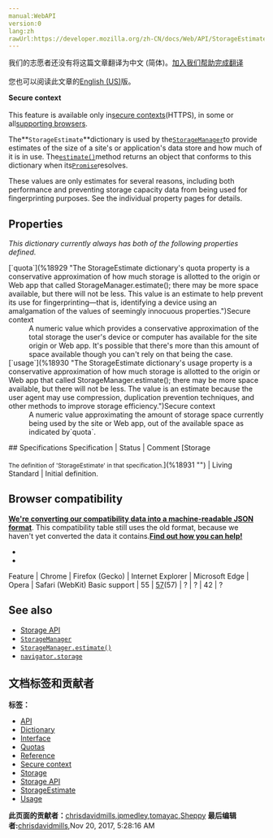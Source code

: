 ```yaml
---
manual:WebAPI
version:0
lang:zh
rawUrl:https://developer.mozilla.org/zh-CN/docs/Web/API/StorageEstimate
---
```




<bdi>我们的志愿者还没有将这篇文章翻译为<bdi>中文 (简体)</bdi>。[加入我们帮助完成翻译](%18925 "")<br></br>您也可以阅读此文章的[English (US)](%18926 "")版。</bdi>






**Secure context**<br></br>This feature is available only in[secure contexts](%4041 "")(HTTPS), in some or all[supporting browsers](%18927 "").





The**`StorageEstimate`**dictionary is used by the[`StorageManager`](%15568 "The StorageManager interface of the the Storage API provides an interface for managing persistance permissions and estimating available storage. You can get a reference to this interface using either navigator.storage or WorkerNavigator.storage.")to provide estimates of the size of a site&#39;s or application&#39;s data store and how much of it is in use. The[`estimate()`](%18928 "The estimate() method of the StorageManager interface asks the Storage Manager to obtain quota and usage information for the current origin. This method operates asynchronously, so it returns a Promise which resolves once the information is available. The promise's fulfillment handler receives as an input a StorageEstimate with the usage and quota data.")method returns an object that conforms to this dictionary when its[`Promise`](%4237 "The Promise object represents the eventual completion (or failure) of an asynchronous operation, and its resulting value.")resolves.



These values are only estimates for several reasons, including both performance and preventing storage capacity data from being used for fingerprinting purposes. See the individual property pages for details.


## Properties<a name="Properties"></a>


<em>This dictionary currently always has both of the following properties defined.</em>

<dl><dt id=''>[`quota`](%18929 "The StorageEstimate dictionary's quota property is a conservative approximation of how much storage is allotted to the origin or Web app that called StorageManager.estimate(); there may be more space available, but there will not be less. This value is an estimate to help prevent its use for fingerprinting—that is, identifying a device using an amalgamation of the values of seemingly innocuous properties.")Secure context</dt><dd>A numeric value which provides a conservative approximation of the total storage the user&#39;s device or computer has available for the site origin or Web app. It&#39;s possible that there&#39;s more than this amount of space available though you can&#39;t rely on that being the case.</dd><dt id=''>[`usage`](%18930 "The StorageEstimate dictionary's usage property is a conservative approximation of how much storage is allotted to the origin or Web app that called StorageManager.estimate(); there may be more space available, but there will not be less. The value is an estimate because the user agent may use compression, duplication prevention techniques, and other methods to improve storage efficiency.")Secure context</dt><dd>A numeric value approximating the amount of storage space currently being used by the site or Web app, out of the available space as indicated by`quota`.</dd></dl>
## Specifications<a name="Specifications"></a>
Specification | Status | Comment 
[Storage<br></br><small>The definition of &#39;StorageEstimate&#39; in that specification.</small>](%18931 "") | Living Standard | Initial definition. 


## Browser compatibility<a name="Browser_compatibility"></a>


**[We&#39;re converting our compatibility data into a machine-readable JSON format](%3344 "")**. This compatibility table still uses the old format, because we haven&#39;t yet converted the data it contains.**[Find out how you can help!](%3409 "")**


* 
* 
Feature | Chrome | Firefox (Gecko) | Internet Explorer | Microsoft Edge | Opera | Safari (WebKit) 
Basic support | 55 | [57](%16161 "Released on 2017-11-28.")(57) | ? | ? | 42 | ? 





## See also<a name="See_also"></a>

* [Storage API](%18932 "")
* [`StorageManager`](%15568 "The StorageManager interface of the the Storage API provides an interface for managing persistance permissions and estimating available storage. You can get a reference to this interface using either navigator.storage or WorkerNavigator.storage.")
* [`StorageManager.estimate()`](%18928 "The estimate() method of the StorageManager interface asks the Storage Manager to obtain quota and usage information for the current origin. This method operates asynchronously, so it returns a Promise which resolves once the information is available. The promise's fulfillment handler receives as an input a StorageEstimate with the usage and quota data.")
* [`navigator.storage`](%15572 "The NavigatorStorage.storage read-only property returns the singleton StorageManager object used to access the overall storage capabilities of the browser for the current site or app. ")



## 文档标签和贡献者
**标签：**
* [API](%50 "")
* [Dictionary](%3539 "")
* [Interface](%3380 "")
* [Quotas](%18933 "")
* [Reference](%3381 "")
* [Secure context](%15577 "")
* [Storage](%4710 "")
* [Storage API](%18934 "")
* [StorageEstimate](%18935 "")
* [Usage](%18936 "")

**此页面的贡献者：**[chrisdavidmills](%3495 ""),[jpmedley](%3413 ""),[tomayac](%18937 ""),[Sheppy](%405 "")
**最后编辑者:**[chrisdavidmills](%3495 ""),<time>Nov 20, 2017, 5:28:16 AM</time>


